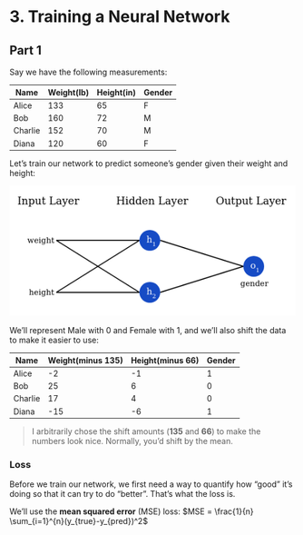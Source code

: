 # 3. Training a Neural Network

## Part 1
Say we have the following measurements:

| Name    | 	Weight(lb) | 	Height(in) | 	Gender |
|---------|-------------|-------------|---------|
| Alice   | 	133        | 	65	        | F       |
| Bob     | 	160        | 	72         | 	M      |
| Charlie | 	152        | 	70	        | M       |
| Diana   | 	120        | 	60         | 	F      |

Let’s train our network to predict someone’s gender given their weight and height:

![img_5.png](img_5.png)

We’ll represent Male with 0 and Female with 1, and we’ll also shift the data to make it easier to use:

| Name	    | Weight(minus 135)	 | Height(minus 66)	 | Gender |
|----------|--------------------|-------------------|--------|
| Alice	   | -2	                | -1	               | 1      |
| Bob	     | 25	                | 6	                | 0      |
| Charlie	 | 17	                | 4	                | 0      |
| Diana	   | -15	               | -6	               | 1      |

>I arbitrarily chose the shift amounts (**135** and **66**) to make the numbers look nice. Normally, you’d shift by the mean.

### Loss
Before we train our network, we first need a way to quantify how “good” it’s doing so that it can try to do “better”. That’s what the loss is.

We’ll use the **mean squared error** (MSE) loss:
$MSE = \frac{1}{n} \sum_{i=1}^{n}(y_{true}-y_{pred})^2$

